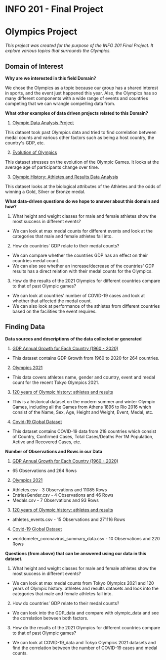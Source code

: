 # INFO 201 - Final Project
# Olympics Project
_This project was created for the purpose of the INFO 201 Final Project. It explore various topics that surrounds the Olympics._

## Domain of Interest

**Why are we interested in this field Domain?**

We chose the Olympics as a topic because our group has a shared interest in sports, and the event just happened this year. Also, the Olympics has so many different components with a wide range of events and countries competing that we can wrangle compelling data from.

**What other examples of data driven projects related to this Domain?**

1. [Olympic Data Analysis Project](https://triemann.ca/wp-content/uploads/2021/01/Olympic-Analysis_Riemann_Nicol.pdf)

  This dataset took past Olympics data and tried to find correlation between medal counts and various other factors such as being a host country, the country's GDP, etc.

2. [Evolution of Olympics](https://iopscience.iop.org/article/10.1088/1757-899X/1099/1/012058/pdf)

  This dataset stresses on the evolution of the Olympic Games. It looks at the average age of participants change over time.

3. [Olympic History: Athletes and Results Data Analysis](http://athena.ecs.csus.edu/~herreram/CSC177_Final_Report.pdf)

  This dataset looks at the biological attributes of the Athletes and the odds of winning a Gold, Silver or Bronze medal.

**What data-driven questions do we hope to answer about this domain and how?**

1. What height and weight classes for male and female athletes show the most success in different events?

  - We can look at max medal counts for different events and look at the categories that male and female athletes fall into.


2. How do countries’ GDP relate to their medal counts?

 - We can compare whether the countries GDP has an effect on their countries medal count.
 - We can also see whether an increase/decrease of the countries' GDP results has a direct relation with their medal counts for the Olympics.


3. How do the results of the 2021 Olympics for different countries compare to that of past Olympic games?

 - We can look at countries' number of COVID-19 cases and look at whether that affected the medal count.
 - We can also look at performance of the athletes from different countries based on the facilities the event requires.

## Finding Data
**Data sources and descriptions of the data collected or generated**

1. [GDP Annual Growth for Each Country (1960 - 2020)](src/data/GDP_data.csv)

 - This dataset contains GDP Growth from 1960 to 2020 for 264 countries.


2. [Olympics 2021](src/data/olympic_data)

  - This data covers athletes name, gender and country, event and medal count for the recent Tokyo Olympics 2021.


3. [120 years of Olympic history: athletes and results](src/data/olympic_history)

  - This is a historical dataset on the modern summer and winter Olympic Games, including all the Games from Athens 1896 to Rio 2016 which consist of the Name, Sex, Age, Height and Weight, Event, Medal, etc.


4. [Covid-19 Global Dataset](src/data/COVID-19_data)

  - This dataset contains COVID-19 data from 218 countries which consist of Country, Confirmed Cases, Total Cases/Deaths Per 1M Population, Active and Recovered Cases, etc.

**Number of Observations and Rows in our Data**

1. [GDP Annual Growth for Each Country (1960 - 2020)](src/data/GDP_data.csv)

 - 65 Observations and 264 Rows


2. [Olympics 2021](src/data/olympic_data)

  - Athletes.csv - 3 Observations and 11085 Rows
  - EntriesGender.csv - 4 Observations and 46 Rows
  - Medals.csv - 7 Observations and 93 Rows


3. [120 years of Olympic history: athletes and results](src/data/olympic_history)

  - athletes_events.csv - 15 Observations and 271116 Rows


4. [Covid-19 Global Dataset](src/data/COVID-19_data)

  - worldometer_coronavirus_summary_data.csv - 10 Observations and 220 Rows

**Questions (from above) that can be answered using our data in this dataset.**

1. What height and weight classes for male and female athletes show the most success in different events?

  - We can look at max medal counts from Tokyo Olympics 2021 and 120 years of Olympic history: athletes and results datasets and look into the categories that male and female athletes fall into.


2. How do countries’ GDP relate to their medal counts?

 - We can look into the GDP_data and compare with olympic_data and see the correlation between both factors.


3. How do the results of the 2021 Olympics for different countries compare to that of past Olympic games?

 - We can look at COVID-19_data and Tokyo Olympics 2021 datasets and find the correlation between the number of COVID-19 cases and medal counts.
